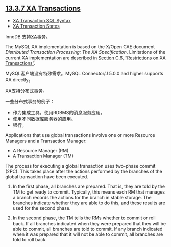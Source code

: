 ## [13.3.7 XA Transactions](http://dev.mysql.com/doc/refman/5.6/en/xa.html)

+ [XA Transaction SQL Syntax](./7/xa-statements.md)
+ [XA Transaction States](./7/xa-states.md)

InnoDB 支持[XA](http://dev.mysql.com/doc/refman/5.6/en/glossary.html#glos_xa)事务。

The MySQL XA implementation is based on the X/Open CAE document *Distributed Transaction Processing: The XA Specification*. Limitations of the current XA implementation are described in [Section C.6, “Restrictions on XA Transactions”](http://dev.mysql.com/doc/refman/5.6/en/xa-restrictions.html).

MySQL客户端没有特殊需求。MySQL Connector/J 5.0.0 and higher supports XA directly。

XA支持分布式事务。

一些分布式事务的例子：

+ 作为集成工具，使用RDBMS的消息服务应用。
+ 使用不同数据库服务器的应用。
+ 银行。

Applications that use global transactions involve one or more Resource Managers and a Transaction Manager:

+ A Resource Manager (RM)
+ A Transaction Manager (TM)

The process for executing a global transaction uses two-phase commit (2PC). This takes place after the actions performed by the branches of the global transaction have been executed.

1. In the first phase, all branches are prepared. That is, they are told by the TM to get ready to commit. Typically, this means each RM that manages a branch records the actions for the branch in stable storage. The branches indicate whether they are able to do this, and these results are used for the second phase.

2. In the second phase, the TM tells the RMs whether to commit or roll back. If all branches indicated when they were prepared that they will be able to commit, all branches are told to commit. If any branch indicated when it was prepared that it will not be able to commit, all branches are told to roll back.

